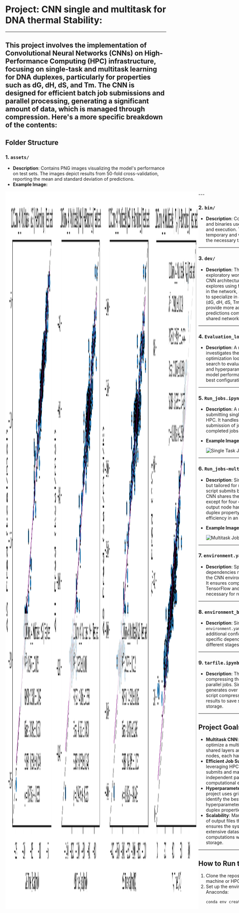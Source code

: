 # Project: CNN single and multitask for DNA thermal Stability:
---
This project involves the implementation of Convolutional Neural Networks (CNNs) on High-Performance Computing (HPC) infrastructure, focusing on single-task and multitask learning for DNA duplexes, particularly for properties such as dG, dH, dS, and Tm. The CNN is designed for efficient batch job submissions and parallel processing, generating a significant amount of data, which is managed through compression. Here's a more specific breakdown of the contents:
---

## Folder Structure
### 1. `assets/`
- **Description**: Contains PNG images visualizing the model's performance on test sets. The images depict results from 50-fold cross-validation, reporting the mean and standard deviation of predictions.
- **Example Image:**
<div style="display: flex; justify-content: space-around;">
  <img src="assets/Test_Resamples_mean_std_1DConv_4_Multitask_Test_G_H-Bonding.png" alt="Model Performance" style="width:30%;" />

  <img src="assets/Test_Resamples_mean_std_1DConv_4_Multitask_Test_H_H-Bonding.png" alt="Model Performance" style="width:30%;" />

  <img src="assets/Test_Resamples_mean_std_1DConv_4_Multitask_Test_S_H-Bonding.png" alt="Model Performance" style="width:30%;" />

  <img src="assets/Test_Resamples_mean_std_1DConv_4_Multitask_Test_T_H-Bonding.png" alt="Model Performance" style="width:30%;" />
<div>
---

### 2. `bin/`
- **Description**: Contains helper functions and binaries used during development and execution. These files are temporary and will be discarded after the necessary tasks are completed.

---

### 3. `dev/`
- **Description**: This folder contains exploratory work for extending the CNN architecture. The development explores using four separate branches in the network, allowing each branch to specialize in a specific property (dG, dH, dS, Tm). This is designed to provide more accurate and specialized predictions compared to using a fully shared network.

---

### 4. `Evaluation_lomzov.ipynb`
- **Description**: A notebook that investigates the inner hyperparameter optimization loop. It performs a grid search to evaluate CNN architectures and hyperparameters, visualizing model performance and identifying the best configurations.

---

### 5. `Run_jobs.ipynb`
- **Description**: A notebook used for submitting single-task CNN jobs to the HPC. It handles the creation and submission of job scripts and moves completed jobs to storage efficiently.
- **Example Image:**

  ![Single Task Job Submission](assets/job_submission_single.png)

---

### 6. `Run_jobs-multitask.ipynb`
- **Description**: Similar to `Run_jobs.ipynb`, but tailored for multitask learning. This script submits batch jobs where the CNN shares the entire architecture except for four output nodes. Each output node handles a specific DNA duplex property, optimizing resource efficiency in an HPC environment.
- **Example Image:**

  ![Multitask Job Submission](assets/job_submission_multitask.png)

---

### 7. `environment.yaml`
- **Description**: Specifies the dependencies required for setting up the CNN environment using Anaconda. It ensures compatibility with TensorFlow and other libraries necessary for running the project.

---

### 8. `environment_builds.yaml`
- **Description**: Similar to `environment.yaml`, this file contains additional configurations and build-specific dependencies needed for different stages of the CNN project.

---

### 9. `tarfile.ipynb`
- **Description**: This notebook handles compressing the output files from the parallel jobs. Since the project generates over 2 million files, this script compresses and packages the results to save space and streamline storage.

---

## Project Goals

- **Multitask CNN**: The project aims to optimize a multitask architecture with shared layers and multiple output nodes, each handling a specific task.
- **Efficient Job Submission**: By leveraging HPC resources, the project submits and manages thousands of independent parallel jobs to maximize computational efficiency.
- **Hyperparameter Optimization**: The project uses grid search techniques to identify the best CNN architecture and hyperparameters for predicting DNA duplex properties.
- **Scalability**: Managing the large scale of output files through compression ensures the system can handle extensive datasets and parallel computations without overwhelming storage.

---

## How to Run the Project

1. Clone the repository to your local machine or HPC environment.
2. Set up the environment using Anaconda:
   ```bash
   conda env create -f environment.yaml
